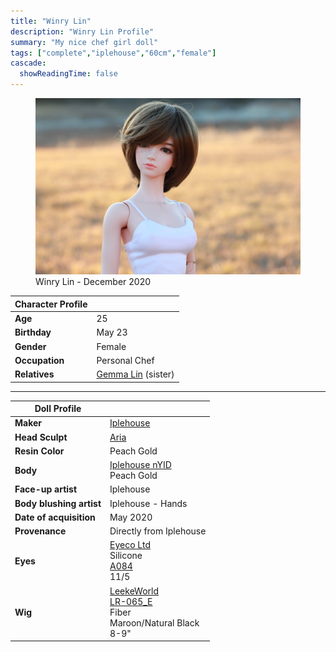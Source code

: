 ```yaml
---
title: "Winry Lin"
description: "Winry Lin Profile"
summary: "My nice chef girl doll"
tags: ["complete","iplehouse","60cm","female"]
cascade:
  showReadingTime: false
---
```

<figure><img src="featured.jpg" class="doll-profile-img" alt="A female doll with short brown hair wearing a white camisole top standing in a golden field" width="500"><figcaption>Winry Lin - December 2020</figcaption></figure> 

| Character Profile | |
| ----- | ---|
| **Age** | 25 |
| **Birthday** | May 23 |
| **Gender** | Female |
| **Occupation** | Personal Chef |
| **Relatives** | [Gemma Lin](../gemma/) (sister) |

---

| Doll Profile | |
| ----- | ---|
| **Maker** | [Iplehouse](https://iplehouse.com/home/?page_no=en_index&nhn1=en)  |
| **Head Sculpt** | [Aria](https://iplehouse.com/home/shop/item.php?it_id=1565562546&nhn1=en) |
| **Resin Color** | Peach Gold |
| **Body** | [Iplehouse nYID](https://iplehouse.com/home/bbs/board.php?bo_table=bjd_blog_body&wr_id=68&ca_name=YID%20G&nhn1=en) <br> Peach Gold |
| **Face-up artist** | Iplehouse |
| **Body blushing artist** | Iplehouse - Hands|
| **Date of acquisition** | May 2020 |
| **Provenance** | Directly from Iplehouse |
| **Eyes** | [Eyeco Ltd](https://eyecoltd.com/) <br> Silicone <br> [A084](https://eyecoltd.com/product/a084/) <br> 11/5 |
| **Wig** | [LeekeWorld](http://en.leekeworld.com/) <br> [LR-065_E](http://en.leekeworld.com/product/lr-065e/153/?cate_no=57&display_group=1)  <br> Fiber <br> Maroon/Natural Black <br> 8-9" |